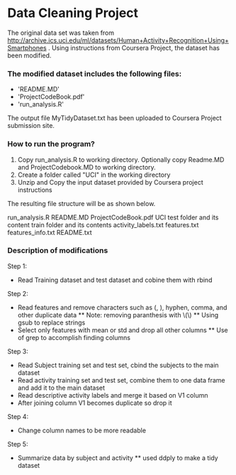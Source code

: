 
Data Cleaning Project
==============================================================================
The original data set was taken from http://archive.ics.uci.edu/ml/datasets/Human+Activity+Recognition+Using+Smartphones . Using instructions from Coursera Project, the dataset has been modified.

### The modified dataset includes the following files:

- 'README.MD'
- 'ProjectCodeBook.pdf'
- 'run_analysis.R'

The output file MyTidyDataset.txt has been uploaded to Coursera Project submission site.

### How to run the program?

1. Copy run_analysis.R to working directory. Optionally copy Readme.MD and ProjectCodebook.MD to working directory.
2. Create a folder called "UCI" in the working directory
3. Unzip and Copy the input dataset provided by Coursera project instructions

The resulting file structure will be as shown below.

<Working directory>
	run_analysis.R
	README.MD
	ProjectCodeBook.pdf
	UCI
		test folder and its content
		train folder and its contents
		activity_labels.txt
		features.txt
		features_info.txt
		README.txt
		
### Description of modifications

Step 1:
* Read Training dataset and test dataset and cobine them with rbind

Step 2:
* Read features and remove characters such as (, ), hyphen, comma, and other duplicate data
** Note: removing paranthesis with \\(\\)
** Using gsub to replace strings
* Select only features with mean or std and drop all other columns
** Use of grep to accomplish finding columns

Step 3:
* Read Subject training set and test set, cbind the subjects to the main dataset
* Read activity training set and test set, combine them to one data frame and add it to the main dataset
* Read descriptive activity labels and merge it based on V1 column
* After joining column V1 becomes duplicate so drop it

Step 4:
* Change column names to be more readable

Step 5:
* Summarize data by subject and activity
** used ddply to make a tidy dataset


